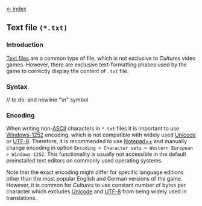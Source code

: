 [← index](../index.md)

## Text file `(*.txt)`

### Introduction

[Text files](https://en.wikipedia.org/wiki/Text_file) are a common
type of file, which is not exclusive to *Cultures* video games. However, there
are exclusive text-formatting phases used by the game to correctly display the
content of `.txt` file.

### Syntax

// to do: <brackets> and newline "\n" symbol

### Encoding


When writing non-[ASCII](https://en.wikipedia.org/wiki/ASCII) characters in
`*.txt` files it is important to use [Windows-1252](https://en.wikipedia.org/wiki/Windows-1252)
encoding, which is not compatible with widely used [Unicode](https://en.wikipedia.org/wiki/Unicode)
or [UTF-8](https://en.wikipedia.org/wiki/UTF-8). Therefore, it is recommended
to use [Notepad++](https://notepad-plus-plus.org/downloads/) and manually
change encoding in option `Encoding > Character sets > Western European > Windows-1252`.
This functionality is usually not accessible in the default preinstalled text
editors on commonly used operating systems.

Note that the exact encoding might differ for specific language editions
other than the most popular English and German versions of the game. However,
it is common for *Cultures* to use constant number of bytes per character
which excludes [Unicode](https://en.wikipedia.org/wiki/Unicode) and [UTF-8](https://en.wikipedia.org/wiki/UTF-8)
from being widely used in translations.